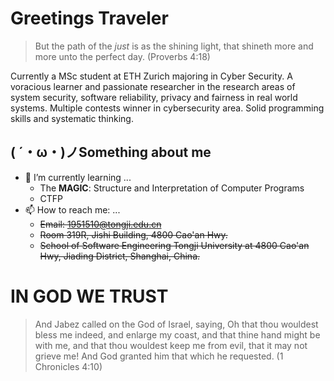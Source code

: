 # Greetings Traveler

> But the path of the *just* is as the shining light, that shineth more and more unto the perfect day.
> (Proverbs 4:18)

Currently a MSc student at ETH Zurich majoring in Cyber Security. A voracious learner and passionate researcher in the research areas of system security, software reliability, privacy and fairness in real world systems. Multiple contests winner in cybersecurity area. Solid programming skills and systematic thinking.

## ( ´・ω・)ノSomething about me

- 🌱 I’m currently learning ...
  - The **MAGIC**: Structure and Interpretation of Computer Programs
  - CTFP
- 📫 How to reach me: ...
  - ~~Email: 1951510@tongji.edu.cn~~
  - ~~Room 319R, Jishi Building, 4800 Cao'an Hwy.~~
  - ~~School of Software Engineering Tongji University at 4800 Cao'an Hwy, Jiading District, Shanghai, China.~~


# IN GOD WE TRUST

> And Jabez called on the God of Israel, saying, Oh that thou wouldest bless me indeed, and enlarge my coast, and that thine hand might be with me, and that thou wouldest keep me from evil, that it may not grieve me! And God granted him that which he requested.
> (1 Chronicles 4:10)
